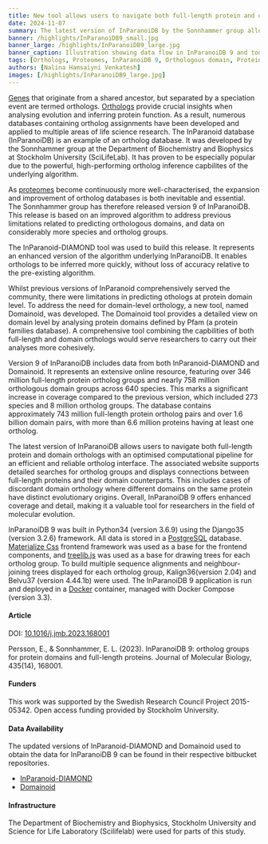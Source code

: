 ```yaml
---
title: New tool allows users to navigate both full-length protein and domain orthologs.
date: 2024-11-07
summary: The latest version of InParanoiDB by the Sonnhammer group allows users to navigate both full-length protein and domain orthologs with an optimised computational pipeline for an efficient and reliable ortholog interface.
banner: /highlights/InParanoiDB9_small.jpg
banner_large: /highlights/InParanoiDB9_large.jpg
banner_caption: Illustration showing data flow in InParanoiDB 9 and tool platform.
tags: [Orthologs, Proteomes, InParanoiDB 9, Orthologous domain, Protein domain, Ortholog database, Highlight]
authors: [Nalina Hamsaiyni Venkatesh]
images: [/highlights/InParanoiDB9_large.jpg]
---
```

[Genes](https://www.ncbi.nlm.nih.gov/gene) that originate from a shared ancestor, but separated by a speciation event are termed orthologs. [Orthologs](https://www.metagenomics.wiki/pdf/definition/orthologs) provide crucial insights when analysing evolution and inferring protein function. As a result, numerous databases containing ortholog assignments have been developed and applied to multiple areas of life science research. The InParanoid database (InParanoiDB) is an example of an ortholog database. It was developed by the Sonnhammer group at the Department of Biochemistry and Biophysics at Stockholm University (SciLifeLab). It has proven to be especially popular due to the powerful, high-performing ortholog inference capbilites of the underlying algorithm.

As [proteomes](https://pmc.ncbi.nlm.nih.gov/articles/PMC8473418/) become continuously more well-characterised, the expansion and improvement of ortholog databases is both inevitable and essential. The Sonnhammer group has therefore released version 9 of InParanoiDB. This release is based on an improved algorithm to address previous limitations related to predicting orthologous domains, and data on considerably more species and ortholog groups.

The InParanoid-DIAMOND tool was used to build this release. It represents an enhanced version of the algorithm underlying InParanoiDB. It enables orthologs to be inferred more quickly, without loss of accuracy relative to the pre-existing algorithm. 

Whilst previous versions of InParanoid comprehensively served the community, there were limitations in predicting othologs at protein domain level. To address the need for domain-level orthology, a new tool, named Domainoid, was developed. The Domainoid tool provides a detailed view on domain level by analysing protein domains defined by Pfam (a protein families database). A comprehensive tool combining the capbilities of both full-length and domain orthologs would serve researchers to carry out their analyses more cohesively. 

Version 9 of InParanoiDB includes data from both InParanoid-DIAMOND and Domainoid. It represents an extensive online resource, featuring over 346 million full-length protein ortholog groups and nearly 758 million orthologous domain groups across 640 species. This marks a significant increase in coverage compared to the previous version, which included 273 species and 8 million ortholog groups. The database contains approximately 743 million full-length protein ortholog pairs and over 1.6 billion domain pairs, with more than 6.6 million proteins having at least one ortholog. 

The latest version of InParanoiDB allows users to navigate both full-length protein and domain orthologs with an optimised computational pipeline for an efficient and reliable ortholog interface. The associated website supports detailed searches for ortholog groups and displays connections between full-length proteins and their domain counterparts. This includes cases of discordant domain orthology where different domains on the same protein have distinct evolutionary origins. Overall, InParanoiDB 9 offers enhanced coverage and detail, making it a valuable tool for researchers in the field of molecular evolution.

InParanoiDB 9 was built in Python34 (version 3.6.9) using the Django35 (version 3.2.6) framework. All data is stored in a [PostgreSQL](https://www.postgresql.org/) database. [Materialize Css](https://materializecss.com/) frontend framework was used as a base for the frontend components, and [treelib.js](https://github.com/rdmpage/treelib-js) was used as a base for drawing trees for each ortholog group. To build multiple sequence alignments and neighbour-joining trees displayed for each ortholog group, Kalign36(version 2.04) and Belvu37 (version 4.44.1b) were used. The InParanoiDB 9 application is run and deployed in a [Docker](https://www.docker.com/) container, managed with Docker Compose (version 3.3).

#### Article 
DOI: [10.1016/j.jmb.2023.168001](https://doi.org/10.1016/j.jmb.2023.168001)

Persson, E., & Sonnhammer, E. L. (2023). InParanoiDB 9: ortholog groups for protein domains and full-length proteins. Journal of Molecular Biology, 435(14), 168001.

#### Funders
This work was supported by the Swedish Research Council Project 2015-05342. Open access funding provided by Stockholm University. 

#### Data Availability
The updated versions of InParanoid-DIAMOND and Domainoid used to obtain the data for InParanoiDB 9 can be found in their respective bitbucket repositories.

- [InParanoid-DIAMOND](https://bitbucket.org/sonnhammergroup/inparanoid/src/master/) 
- [Domainoid](https://bitbucket.org/sonnhammergroup/domainoid/src/master/)


#### Infrastructure
The Department of Biochemistry and Biophysics, Stockholm University and Science for Life Laboratory (Scilifelab) were used for parts of this study.